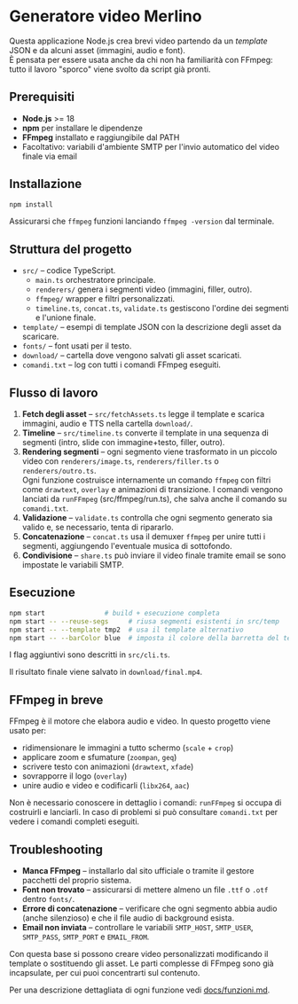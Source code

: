 # Generatore video Merlino

Questa applicazione Node.js crea brevi video partendo da un *template* JSON e da alcuni asset (immagini, audio e font).  
È pensata per essere usata anche da chi non ha familiarità con FFmpeg: tutto il lavoro "sporco" viene svolto da script già pronti.

## Prerequisiti
- **Node.js** >= 18
- **npm** per installare le dipendenze
- **FFmpeg** installato e raggiungibile dal PATH
- Facoltativo: variabili d'ambiente SMTP per l'invio automatico del video finale via email

## Installazione
```bash
npm install
```

Assicurarsi che `ffmpeg` funzioni lanciando `ffmpeg -version` dal terminale.

## Struttura del progetto
- `src/` – codice TypeScript.
  - `main.ts` orchestratore principale.
  - `renderers/` genera i segmenti video (immagini, filler, outro).
  - `ffmpeg/` wrapper e filtri personalizzati.
  - `timeline.ts`, `concat.ts`, `validate.ts` gestiscono l'ordine dei segmenti e l'unione finale.
- `template/` – esempi di template JSON con la descrizione degli asset da scaricare.
- `fonts/` – font usati per il testo.
- `download/` – cartella dove vengono salvati gli asset scaricati.
- `comandi.txt` – log con tutti i comandi FFmpeg eseguiti.

## Flusso di lavoro
1. **Fetch degli asset** – `src/fetchAssets.ts` legge il template e scarica immagini, audio e TTS nella cartella `download/`.
2. **Timeline** – `src/timeline.ts` converte il template in una sequenza di segmenti (intro, slide con immagine+testo, filler, outro).
3. **Rendering segmenti** – ogni segmento viene trasformato in un piccolo video con `renderers/image.ts`, `renderers/filler.ts` o `renderers/outro.ts`.  
   Ogni funzione costruisce internamente un comando `ffmpeg` con filtri come `drawtext`, `overlay` e animazioni di transizione.  I comandi vengono lanciati da `runFFmpeg` (src/ffmpeg/run.ts), che salva anche il comando su `comandi.txt`.
4. **Validazione** – `validate.ts` controlla che ogni segmento generato sia valido e, se necessario, tenta di ripararlo.
5. **Concatenazione** – `concat.ts` usa il demuxer `ffmpeg` per unire tutti i segmenti, aggiungendo l'eventuale musica di sottofondo.
6. **Condivisione** – `share.ts` può inviare il video finale tramite email se sono impostate le variabili SMTP.

## Esecuzione
```bash
npm start               # build + esecuzione completa
npm start -- --reuse-segs     # riusa segmenti esistenti in src/temp
npm start -- --template tmp2  # usa il template alternativo
npm start -- --barColor blue  # imposta il colore della barretta del testo
```
I flag aggiuntivi sono descritti in `src/cli.ts`.

Il risultato finale viene salvato in `download/final.mp4`.

## FFmpeg in breve
FFmpeg è il motore che elabora audio e video. In questo progetto viene usato per:
- ridimensionare le immagini a tutto schermo (`scale` + `crop`)
- applicare zoom e sfumature (`zoompan`, `geq`)
- scrivere testo con animazioni (`drawtext`, `xfade`)
- sovrapporre il logo (`overlay`)
- unire audio e video e codificarli (`libx264`, `aac`)

Non è necessario conoscere in dettaglio i comandi: `runFFmpeg` si occupa di costruirli e lanciarli.  In caso di problemi si può consultare `comandi.txt` per vedere i comandi completi eseguiti.

## Troubleshooting
- **Manca FFmpeg** – installarlo dal sito ufficiale o tramite il gestore pacchetti del proprio sistema.
- **Font non trovato** – assicurarsi di mettere almeno un file `.ttf` o `.otf` dentro `fonts/`.
- **Errore di concatenazione** – verificare che ogni segmento abbia audio (anche silenzioso) e che il file audio di background esista.
- **Email non inviata** – controllare le variabili `SMTP_HOST`, `SMTP_USER`, `SMTP_PASS`, `SMTP_PORT` e `EMAIL_FROM`.

Con questa base si possono creare video personalizzati modificando il template o sostituendo gli asset.  Le parti complesse di FFmpeg sono già incapsulate, per cui puoi concentrarti sul contenuto.

Per una descrizione dettagliata di ogni funzione vedi [docs/funzioni.md](docs/funzioni.md).
